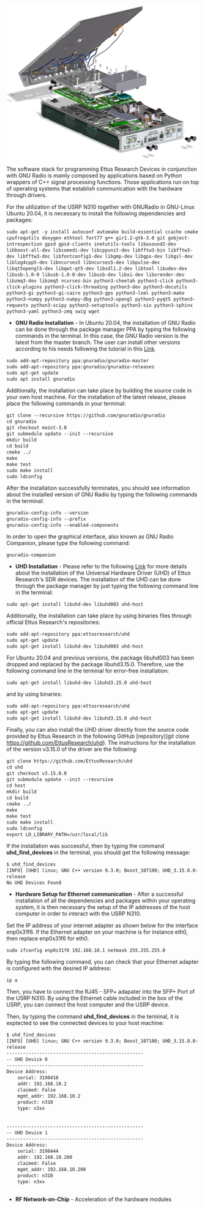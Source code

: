 <p align="center">
<img alt="USRP N310" src="https://github.com/jracevedob/Post-Shannon-SDR/blob/main/Installation/N310isoExplode.png" width="800">
</p>

The software stack for programming Ettus Research Devices in conjunction with GNU Radio is mainly composed by applications based on Python wrappers of C++ signal processing functions. Those applications run on top of operating systems that establish communication with the hardware through drivers.

For the utilization of the USRP N310 together with GNURadio in GNU-Linux Ubuntu 20.04, it is necessary to install the following dependencies and packages:

```
sudo apt-get -y install autoconf automake build-essential ccache cmake cpufrequtils doxygen ethtool fort77 g++ gir1.2-gtk-3.0 git gobject-introspection gpsd gpsd-clients inetutils-tools libasound2-dev libboost-all-dev libcomedi-dev libcppunit-dev libfftw3-bin libfftw3-dev libfftw3-doc libfontconfig1-dev libgmp-dev libgps-dev libgsl-dev liblog4cpp5-dev libncurses5 libncurses5-dev libpulse-dev libqt5opengl5-dev libqwt-qt5-dev libsdl1.2-dev libtool libudev-dev libusb-1.0-0 libusb-1.0-0-dev libusb-dev libxi-dev libxrender-dev libzmq3-dev libzmq5 ncurses-bin python3-cheetah python3-click python3-click-plugins python3-click-threading python3-dev python3-docutils python3-gi python3-gi-cairo python3-gps python3-lxml python3-mako python3-numpy python3-numpy-dbg python3-opengl python3-pyqt5 python3-requests python3-scipy python3-setuptools python3-six python3-sphinx python3-yaml python3-zmq swig wget
```

* **GNU Radio Installation** -  In Ubuntu 20.04, the installation of GNU Radio can be done through the package manager PPA by typing the following commands in the terminal. In this case, the GNU Radio version is the latest from the master branch. The user can install other versions according to his needs following the tutorial in this [Link](https://wiki.gnuradio.org/index.php/InstallingGR).

```
sudo add-apt-repository ppa:gnuradio/gnuradio-master
sudo add-apt-repository ppa:gnuradio/gnuradio-releases
sudo apt-get update
sudo apt install gnuradio
```

Additionally, the installation can take place by building the source code in your own host machine. For the installation of the latest release, please place the following commands in your terminal:

```
git clone --recursive https://github.com/gnuradio/gnuradio
cd gnuradio
git checkout maint-3.8
git submodule update --init --recursive
mkdir build
cd build
cmake ../
make
make test
sudo make install
sudo ldconfig
```

After the installation successfully terminates, you should see information about the installed version of GNU Radio by typing the following commands in the terminal:
```
gnuradio-config-info --version
gnuradio-config-info --prefix
gnuradio-config-info --enabled-components
```

In order to open the graphical interface, also known as GNU Radio Companion, please type the following command:

```
gnuradio-companion
```


* **UHD Installation** - Please refer to the following [Link](https://files.ettus.com/manual/page_install.html) for more details about the installation of the Universal Hardware Driver (UHD) of Ettus Research's SDR devices. The installation of the UHD can be done through the package manager by just typing the following command line in the terminal:

```
sudo apt-get install libuhd-dev libuhd003 uhd-host
```

Additionally, the installation can take place by using binaries files through official Ettus Research's repositories:

```
sudo add-apt-repository ppa:ettusresearch/uhd
sudo apt-get update
sudo apt-get install libuhd-dev libuhd003 uhd-host
```

For Ubuntu 20.04 and previous versions, the package libuhd003 has been dropped and replaced by the package libuhd3.15.0. Therefore, use the following command line in the terminal for error-free installation:

```
sudo apt-get install libuhd-dev libuhd3.15.0 uhd-host
```

and by using binaries:

```
sudo add-apt-repository ppa:ettusresearch/uhd
sudo apt-get update
sudo apt-get install libuhd-dev libuhd3.15.0 uhd-host
```

Finally, you can also install the UHD driver directly from the source code provided by Ettus Research in the following GitHub [repository](git clone https://github.com/EttusResearch/uhd). The instructions for the installation of the version v3.15.0 of the driver are the following:

```
git clone https://github.com/EttusResearch/uhd
cd uhd
git checkout v3.15.0.0
git submodule update --init --recursive
cd host
mkdir build
cd build
cmake ../
make
make test
sudo make install
sudo ldconfig
export LD_LIBRARY_PATH=/usr/local/lib
```

If the installation was successful, then by typing the command **uhd_find_devices** in the terminal, you should get the following message:

```
$ uhd_find_devices
[INFO] [UHD] linux; GNU C++ version 9.3.0; Boost_107100; UHD_3.15.0.0-release
No UHD Devices Found
```

* **Hardware Setup for Ethernet communication** - After a successful installation of all the dependencies and packages within your operating system, it is then necessary the setup of the IP addresses of the host computer in order to interact with the USRP N310. 

Set the IP address of your internet adapter as shown below for the interface enp0s31f6. If the Ethernet adapter on your machine is for instance eth0, then replace enp0s31f6 for eth0.

```
sudo ifconfig enp0s31f6 192.168.10.1 netmask 255.255.255.0
```

By typing the following command, you can check that your Ethernet adapter is configured with the desired IP address:

```
ip a
```
Then, you have to connect the RJ45 - SFP+ adapater into the SFP+ Port of the USRP N310. By using the Ethernet cable included in the box of the USRP, you can connect the host computer and the USRP device.

Then, by typing the command **uhd_find_devices** in the terminal, it is exptected to see the connected devices to your host machine:

``` 
$ uhd_find_devices 
[INFO] [UHD] linux; GNU C++ version 9.3.0; Boost_107100; UHD_3.15.0.0-release
--------------------------------------------------
-- UHD Device 0
--------------------------------------------------
Device Address:
    serial: 3198418
    addr: 192.168.10.2
    claimed: False
    mgmt_addr: 192.168.10.2
    product: n310
    type: n3xx


--------------------------------------------------
-- UHD Device 1
--------------------------------------------------
Device Address:
    serial: 3198444
    addr: 192.168.10.200
    claimed: False
    mgmt_addr: 192.168.10.200
    product: n310
    type: n3xx


```


* **RF Network-on-Chip** - Acceleration of the hardware modules 
